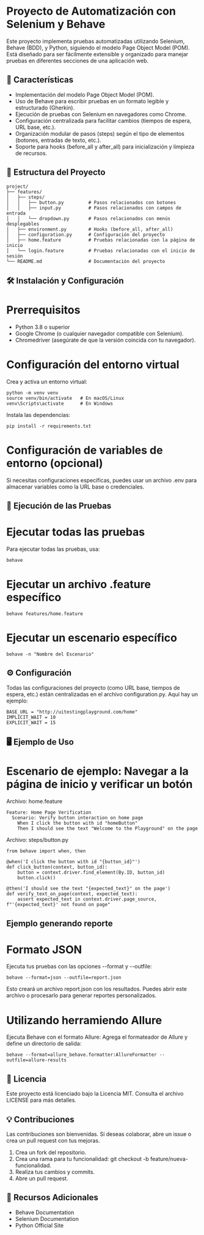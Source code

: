 # Proyecto de Automatización con Selenium y Behave

Este proyecto implementa pruebas automatizadas utilizando Selenium, Behave (BDD), y Python, siguiendo el modelo Page Object Model (POM). Está diseñado para ser fácilmente extensible y organizado para manejar pruebas en diferentes secciones de una aplicación web.

## 🚀 Características

- Implementación del modelo Page Object Model (POM).
- Uso de Behave para escribir pruebas en un formato legible y estructurado (Gherkin).
- Ejecución de pruebas con Selenium en navegadores como Chrome.
- Configuración centralizada para facilitar cambios (tiempos de espera, URL base, etc.).
- Organización modular de pasos (steps) según el tipo de elementos (botones, entradas de texto, etc.).
- Soporte para hooks (before_all y after_all) para inicialización y limpieza de recursos.

## 📂 Estructura del Proyecto
```plaintext
project/
├── features/
│   ├── steps/
│   │   ├── button.py         # Pasos relacionados con botones
│   │   ├── input.py          # Pasos relacionados con campos de entrada
│   │   └── dropdown.py       # Pasos relacionados con menús desplegables
│   ├── environment.py        # Hooks (before_all, after_all)
│   ├── configuration.py      # Configuración del proyecto
│   ├── home.feature          # Pruebas relacionadas con la página de inicio
│   └── login.feature         # Pruebas relacionadas con el inicio de sesión
└── README.md                 # Documentación del proyecto
```

## 🛠️ Instalación y Configuración

# Prerrequisitos

- Python 3.8 o superior
- Google Chrome (o cualquier navegador compatible con Selenium).
- Chromedriver (asegúrate de que la versión coincida con tu navegador).

# Configuración del entorno virtual

Crea y activa un entorno virtual:
```plaintext
python -m venv venv
source venv/bin/activate   # En macOS/Linux
venv\Scripts\activate      # En Windows
```

Instala las dependencias:
```plaintext
pip install -r requirements.txt
```
# Configuración de variables de entorno (opcional)

Si necesitas configuraciones específicas, puedes usar un archivo .env para almacenar variables como la URL base o credenciales.

## 🧪 Ejecución de las Pruebas

# Ejecutar todas las pruebas
Para ejecutar todas las pruebas, usa:
```plaintext
behave
```
# Ejecutar un archivo .feature específico
```plaintext
behave features/home.feature
```
# Ejecutar un escenario específico
```plaintext
behave -n "Nombre del Escenario"
```
## ⚙️ Configuración

Todas las configuraciones del proyecto (como URL base, tiempos de espera, etc.) están centralizadas en el archivo configuration.py. Aquí hay un ejemplo:
```plaintext
BASE_URL = "http://uitestingplayground.com/home"
IMPLICIT_WAIT = 10
EXPLICIT_WAIT = 15
```
## 🖥️ Ejemplo de Uso
# Escenario de ejemplo: Navegar a la página de inicio y verificar un botón

Archivo: home.feature
```plaintext
Feature: Home Page Verification
  Scenario: Verify button interaction on home page
    When I click the button with id "homeButton"
    Then I should see the text "Welcome to the Playground" on the page
```
Archivo: steps/button.py
```plaintext
from behave import when, then

@when('I click the button with id "{button_id}"')
def click_button(context, button_id):
    button = context.driver.find_element(By.ID, button_id)
    button.click()

@then('I should see the text "{expected_text}" on the page')
def verify_text_on_page(context, expected_text):
    assert expected_text in context.driver.page_source, f"'{expected_text}' not found on page"
```

## Ejemplo generando reporte
# Formato JSON

Ejecuta tus pruebas con las opciones --format y --outfile:
```plaintext
behave --format=json --outfile=report.json
```
Esto creará un archivo report.json con los resultados. Puedes abrir este archivo o procesarlo para generar reportes personalizados.

# Utilizando herramiendo Allure

Ejecuta Behave con el formato Allure: Agrega el formateador de Allure y define un directorio de salida:
```plaintext
behave --format=allure_behave.formatter:AllureFormatter --outfile=allure-results
```

## 📄 Licencia

Este proyecto está licenciado bajo la Licencia MIT. Consulta el archivo LICENSE para más detalles.

## 💡 Contribuciones

Las contribuciones son bienvenidas. Si deseas colaborar, abre un issue o crea un pull request con tus mejoras.

1. Crea un fork del repositorio.
2. Crea una rama para tu funcionalidad: git checkout -b feature/nueva-funcionalidad.
3. Realiza tus cambios y commits.
4. Abre un pull request.

## 🔗 Recursos Adicionales

- Behave Documentation
- Selenium Documentation
- Python Official Site
